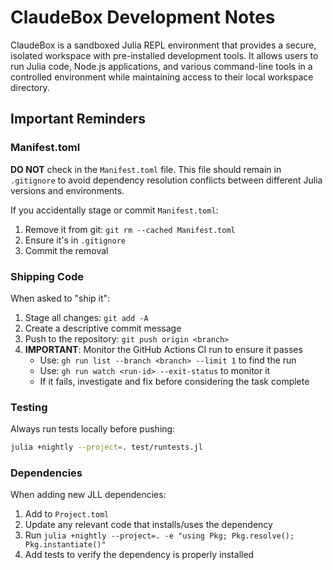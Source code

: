 # ClaudeBox Development Notes

ClaudeBox is a sandboxed Julia REPL environment that provides a secure, isolated workspace with pre-installed development tools. It allows users to run Julia code, Node.js applications, and various command-line tools in a controlled environment while maintaining access to their local workspace directory.

## Important Reminders

### Manifest.toml
**DO NOT** check in the `Manifest.toml` file. This file should remain in `.gitignore` to avoid dependency resolution conflicts between different Julia versions and environments.

If you accidentally stage or commit `Manifest.toml`:
1. Remove it from git: `git rm --cached Manifest.toml`
2. Ensure it's in `.gitignore`
3. Commit the removal

### Shipping Code
When asked to "ship it":
1. Stage all changes: `git add -A`
2. Create a descriptive commit message
3. Push to the repository: `git push origin <branch>`
4. **IMPORTANT**: Monitor the GitHub Actions CI run to ensure it passes
   - Use: `gh run list --branch <branch> --limit 1` to find the run
   - Use: `gh run watch <run-id> --exit-status` to monitor it
   - If it fails, investigate and fix before considering the task complete

### Testing
Always run tests locally before pushing:
```bash
julia +nightly --project=. test/runtests.jl
```

### Dependencies
When adding new JLL dependencies:
1. Add to `Project.toml`
2. Update any relevant code that installs/uses the dependency
3. Run `julia +nightly --project=. -e "using Pkg; Pkg.resolve(); Pkg.instantiate()"`
4. Add tests to verify the dependency is properly installed